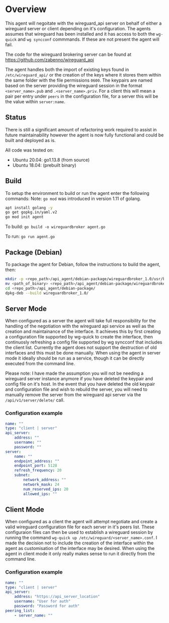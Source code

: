 # Overview
This agent will negoitate with the wireguard_api server on behalf of either a wireguard server or client depending on it's configuration. The agents assumes that wireguard has been installed and it has access to both the `wg-quick` and `wg syncconf` commmands. If these are not present the agent will fail.

The code for the wireguard brokering server can be found at https://github.com/zabenno/wireguard_api 

The agent handles both the import of existing keys found in `/etc/wireguard_api/` or the creation of the keys where it stores them within the same folder with the file permissions `0600`. The keypairs are named based on the server providing the wireguard session in the format `<server_name>.pub` and `.<server_name>.priv`. For a client this will mean a pair per entry under `peers` in the configuration file, for a server this will be the value within `server:name`.

## Status
There is still a significant amount of refactoring work required to assist in future maintainability however the agent is now fully functional and could be built and deployed as is.

All code was tested on:
* Ubuntu 20.04: go1.13.8 (from source)
* Ubuntu 18.04: (prebuilt binary)

## Build
To setup the environment to build or run the agent enter the following commands:
Note: `go mod` was introduced in version 1.11 of golang.
```bash
apt install golang -y
go get gopkg.in/yaml.v2
go mod init agent
```
To build: `go build -o wireguardbroker agent.go`

To run: `go run agent.go`

## Package (Debian)
To package the agent for Debian, follow the instructions to build the agent, then:
```bash
mkdir -p <repo_path>/api_agent/debian-package/wireguardbroker_1.0/usr/bin/
mv <path_of_binary> <repo_path>/api_agent/debian-package/wireguardbroker_1.0/usr/bin/wireguardbroker
cd <repo_path>/api_agent/debian-package/
dpkg-deb --build wireguardbroker_1.0/
```

## Server Mode
When configured as a server the agent will take full responsibility for the handling of the negotiation with the wireguard api service as well as the creation and maintainance of the interface. It achieves this by first creating a configuration file supported by wg-quick to create the interface, then continuosly refreshing a config file supported by wg syncconf that includes the client list. Currently the agent does not support the destruction of old interfaces and this must be done manually. When using the agent in server mode it ideally should be run as a service, though it can be directly executed from the command line.

Please note: I have made the assumption you will not be needing a wireguard server instance anymore if you have deleted the keypair and config file on it's host. In the event that you have deleted the old keypair and configuration file and wish to rebuild the server, you will need to manually remove the server from the wireguard api server via the `/api/v1/server/delete/` call.
### Configuration example
```yaml
name: ""
type: "client | server"
api_server:
    address: ""
    username: ""
    password: ""
server:
    name: ""
    endpoint_address: ""
    endpoint_port: 5128
    refresh_frequency: 20
    subnet:
        network_address: ""
        network_mask: 24
        num_reserved_ips: 20
        allowed_ips: ""
```
## Client Mode
When configured as a client the agent will attempt negotiate and create a valid wireguard configuration file for each server in it's peers list. These configuraion files can then be used to establish a wireguard session by running the command `wg-quick up /etc/wireguard/<server_name>.conf`. I made the decision not to include the creation of the interface within the agent as customisation of the interface may be desired. When using the agent in client mode it only really makes sense to run it directly from the command line.
### Configuration example
```yaml
name: ""
type: "client | server"
api_server:
    address: "https://api_server_location"
    username: "User for auth"
    password: "Password for auth"
peering_list:
    - server_name: ""
```